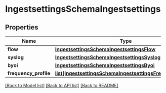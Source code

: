 # IngestsettingsSchemaIngestsettings

## Properties
Name | Type | Description | Notes
------------ | ------------- | ------------- | -------------
**flow** | [**IngestsettingsSchemaIngestsettingsFlow**](IngestsettingsSchemaIngestsettingsFlow.md) |  | [optional] 
**syslog** | [**IngestsettingsSchemaIngestsettingsSyslog**](IngestsettingsSchemaIngestsettingsSyslog.md) |  | [optional] 
**byoi** | [**IngestsettingsSchemaIngestsettingsByoi**](IngestsettingsSchemaIngestsettingsByoi.md) |  | [optional] 
**frequency_profile** | [**list[IngestsettingsSchemaIngestsettingsFrequencyprofile]**](IngestsettingsSchemaIngestsettingsFrequencyprofile.md) |  | [optional] 

[[Back to Model list]](../README.md#documentation-for-models) [[Back to API list]](../README.md#documentation-for-api-endpoints) [[Back to README]](../README.md)


